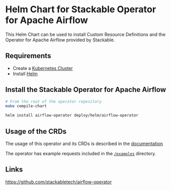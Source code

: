 # Helm Chart for Stackable Operator for Apache Airflow

This Helm Chart can be used to install Custom Resource Definitions and the Operator for Apache Airflow provided by Stackable.

## Requirements

- Create a [Kubernetes Cluster](../Readme.md)
- Install [Helm](https://helm.sh/docs/intro/install/)

## Install the Stackable Operator for Apache Airflow

```bash
# From the root of the operator repository
make compile-chart

helm install airflow-operator deploy/helm/airflow-operator
```

## Usage of the CRDs

The usage of this operator and its CRDs is described in the [documentation](https://docs.stackable.tech/airflow/index.html)

The operator has example requests included in the [`/examples`](https://github.com/stackabletech/airflow-operator/tree/main/examples) directory.

## Links

https://github.com/stackabletech/airflow-operator


